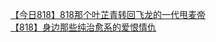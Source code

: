 [【今日818】818那个叶芷青转回飞龙的一代甩麦帝](http://tieba.baidu.com/p/2811920786?see_lz=1&pn=)   
[【818】身边那些纯治愈系的爱恨情仇](http://tieba.baidu.com/p/2813188676?see_lz=1&pn=)   
